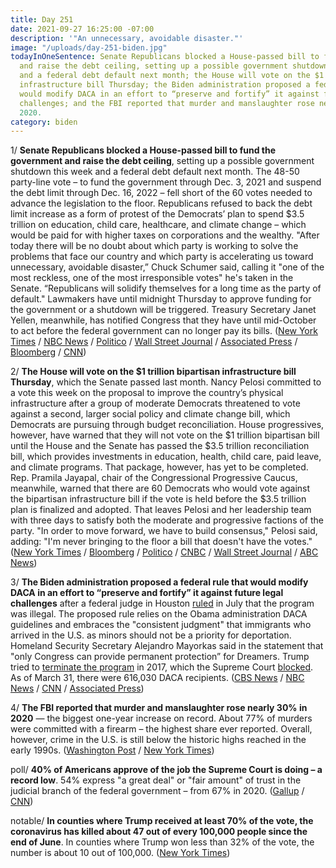 ```yaml
---
title: Day 251
date: 2021-09-27 16:25:00 -07:00
description: '"An unnecessary, avoidable disaster."'
image: "/uploads/day-251-biden.jpg"
todayInOneSentence: Senate Republicans blocked a House-passed bill to fund the government
  and raise the debt ceiling, setting up a possible government shutdown this week
  and a federal debt default next month; the House will vote on the $1 trillion bipartisan
  infrastructure bill Thursday; the Biden administration proposed a federal rule that
  would modify DACA in an effort to “preserve and fortify” it against future legal
  challenges; and the FBI reported that murder and manslaughter rose nearly 30% in
  2020.
category: biden
---
```


1/ **Senate Republicans blocked a House-passed bill to fund the government and raise the debt ceiling**, setting up a possible government shutdown this week and a federal debt default next month. The 48-50 party-line vote – to fund the government through Dec. 3, 2021 and suspend the debt limit through Dec. 16, 2022 – fell short of the 60 votes needed to advance the legislation to the floor. Republicans refused to back the debt limit increase as a form of protest of the Democrats’ plan to spend $3.5 trillion on education, child care, healthcare, and climate change – which would be paid for with higher taxes on corporations and the wealthy. "After today there will be no doubt about which party is working to solve the problems that face our country and which party is accelerating us toward unnecessary, avoidable disaster,” Chuck Schumer said, calling it "one of the most reckless, one of the most irresponsible votes" he's taken in the Senate. “Republicans will solidify themselves for a long time as the party of default." Lawmakers have until midnight Thursday to approve funding for the government or a shutdown will be triggered. Treasury Secretary Janet Yellen, meanwhile, has notified Congress that they have until mid-October to act before the federal government can no longer pay its bills. ([New York Times](https://www.nytimes.com/2021/09/27/us/politics/republicans-block-government-funding-bill-debt-limit.html) / [NBC News](https://www.nbcnews.com/politics/congress/government-shutdown-deadline-looms-senate-prepares-vote-funding-bill-n1280176) / [Politico](https://www.politico.com/news/2021/09/27/republicans-block-bill-shutdown-debt-ceiling-514405) / [Wall Street Journal](https://www.wsj.com/articles/senate-republicans-set-to-block-bill-tying-short-term-funding-bill-to-debt-ceiling-11632772705?mod=hp_lead_pos1) / [Associated Press](https://apnews.com/article/joe-biden-congress-government-funding-e7bfe8a6ffdb40a8d33e17ef11ded7a7) / [Bloomberg](https://www.bloomberg.com/news/articles/2021-09-27/senate-republicans-block-bill-to-raise-debt-cap-avert-shutdown?srnd=premium&sref=MIBMEEoj) / [CNN](https://www.cnn.com/2021/09/27/politics/senate-debt-limit-shutdown-vote/index.html))

2/ **The House will vote on the $1 trillion bipartisan infrastructure bill Thursday**, which the Senate passed last month. Nancy Pelosi committed to a vote this week on the proposal to improve the country’s physical infrastructure after a group of moderate Democrats threatened to vote against a second, larger social policy and climate change bill, which Democrats are pursuing through budget reconciliation. House progressives, however, have warned that they will not vote on the $1 trillion bipartisan bill until the House and the Senate has passed the $3.5 trillion reconciliation bill, which provides investments in education, health, child care, paid leave, and climate programs. That package, however, has yet to be completed. Rep. Pramila Jayapal, chair of the Congressional Progressive Caucus, meanwhile, warned that there are 60 Democrats who would vote against the bipartisan infrastructure bill if the vote is held before the $3.5 trillion plan is finalized and adopted. That leaves Pelosi and her leadership team with three days to satisfy both the moderate and progressive factions of the party. "In order to move forward, we have to build consensus," Pelosi said, adding: "I'm never bringing to the floor a bill that doesn't have the votes." ([New York Times](https://www.nytimes.com/2021/09/26/us/politics/infrastructure-vote-pelosi.html) / [Bloomberg](https://www.bloomberg.com/news/articles/2021-09-27/biden-pelosi-pressure-democrats-ahead-of-showdown-on-agenda?sref=MIBMEEoj) / [Politico](https://www.politico.com/news/2021/09/27/pelosi-house-democrats-infrastructure-514359) / [CNBC](https://www.cnbc.com/2021/09/26/pelosi-says-infrastructure-bill-will-pass-this-week-but-the-vote-may-be-delayed.html) / [Wall Street Journal](https://www.wsj.com/articles/congress-heads-into-tumultuous-week-pressured-by-converging-deadlines-11632657601?mod=djemalertNEWS) / [ABC News](https://abcnews.go.com/Politics/pelosi-delay-vote-senate-bipartisan-infrastructure-bill/story?id=80232564))

3/ **The Biden administration proposed a federal rule that would modify DACA in an effort to “preserve and fortify” it against future legal challenges** after a federal judge in Houston [ruled](https://whatthefuckjusthappenedtoday.com/2021/07/16/day-178/#2-a-federal-judge-in-texas-ruled-tha) in July that the program was illegal. The proposed rule relies on the Obama administration DACA guidelines and embraces the "consistent judgment" that immigrants who arrived in the U.S. as minors should not be a priority for deportation. Homeland Security Secretary Alejandro Mayorkas said in the statement that "only Congress can provide permanent protection” for Dreamers. Trump tried to [terminate the program](https://whatthefuckjusthappenedtoday.com/2017/09/05/day-229/#1-trump-rescinded-daca-and-called-on) in 2017, which the Supreme Court [blocked](https://whatthefuckjusthappenedtoday.com/2020/12/07/day-1418/). As of March 31, there were 616,030 DACA recipients. ([CBS News](https://www.cbsnews.com/news/immigration-daca-biden-administration-rule/) / [NBC News](https://www.nbcnews.com/politics/politics-news/biden-admin-moving-protect-dreamers-after-texas-court-ruling-n1280166) / [CNN](https://www.cnn.com/2021/09/27/politics/daca-biden-immigration/index.html) / [Associated Press](https://apnews.com/article/immigration-united-states-george-w-bush-deferred-action-for-childhood-arrivals-program-d54fc8e80d19406c6642e9c2c3d1ff10))

4/ **The FBI reported that murder and manslaughter rose nearly 30% in 2020** — the biggest one-year increase on record. About 77% of murders were committed with a firearm – the highest share ever reported. Overall, however, crime in the U.S. is still below the historic highs reached in the early 1990s. ([Washington Post](https://www.washingtonpost.com/national-security/fbi-murders-2020-data-homicides/2021/09/27/062a1e4e-1f9c-11ec-9309-b743b79abc59_story.html) / [New York Times](https://www.nytimes.com/2021/09/27/us/fbi-murders-2020-cities.html))

poll/ **40% of Americans approve of the job the Supreme Court is doing – a record low**. 54% express "a great deal" or "fair amount" of trust in the judicial branch of the federal government – from 67% in 2020. ([Gallup](https://news.gallup.com/poll/354908/approval-supreme-court-down-new-low.aspx) / [CNN](https://www.cnn.com/2021/09/22/politics/supreme-court-polling-roe-wade/index.html))

notable/ **In counties where Trump received at least 70% of the vote, the coronavirus has killed about 47 out of every 100,000 people since the end of June**. In counties where Trump won less than 32% of the vote, the number is about 10 out of 100,000. ([New York Times](https://www.nytimes.com/2021/09/27/briefing/covid-red-states-vaccinations.html))